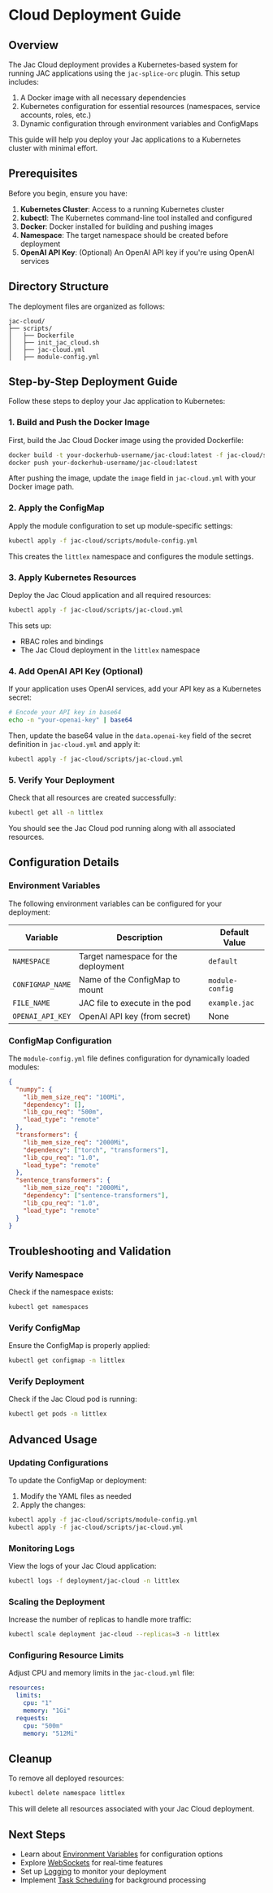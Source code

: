 # Cloud Deployment Guide

## Overview

The Jac Cloud deployment provides a Kubernetes-based system for running JAC applications using the `jac-splice-orc` plugin. This setup includes:

1. A Docker image with all necessary dependencies
2. Kubernetes configuration for essential resources (namespaces, service accounts, roles, etc.)
3. Dynamic configuration through environment variables and ConfigMaps

This guide will help you deploy your Jac applications to a Kubernetes cluster with minimal effort.

## Prerequisites

Before you begin, ensure you have:

1. **Kubernetes Cluster**: Access to a running Kubernetes cluster
2. **kubectl**: The Kubernetes command-line tool installed and configured
3. **Docker**: Docker installed for building and pushing images
4. **Namespace**: The target namespace should be created before deployment
5. **OpenAI API Key**: (Optional) An OpenAI API key if you're using OpenAI services

## Directory Structure

The deployment files are organized as follows:

```
jac-cloud/
├── scripts/
│   ├── Dockerfile
│   ├── init_jac_cloud.sh
│   ├── jac-cloud.yml
│   ├── module-config.yml
```

## Step-by-Step Deployment Guide

Follow these steps to deploy your Jac application to Kubernetes:

### 1. Build and Push the Docker Image

First, build the Jac Cloud Docker image using the provided Dockerfile:

```bash
docker build -t your-dockerhub-username/jac-cloud:latest -f jac-cloud/scripts/Dockerfile .
docker push your-dockerhub-username/jac-cloud:latest
```

After pushing the image, update the `image` field in `jac-cloud.yml` with your Docker image path.

### 2. Apply the ConfigMap

Apply the module configuration to set up module-specific settings:

```bash
kubectl apply -f jac-cloud/scripts/module-config.yml
```

This creates the `littlex` namespace and configures the module settings.

### 3. Apply Kubernetes Resources

Deploy the Jac Cloud application and all required resources:

```bash
kubectl apply -f jac-cloud/scripts/jac-cloud.yml
```

This sets up:
- RBAC roles and bindings
- The Jac Cloud deployment in the `littlex` namespace

### 4. Add OpenAI API Key (Optional)

If your application uses OpenAI services, add your API key as a Kubernetes secret:

```bash
# Encode your API key in base64
echo -n "your-openai-key" | base64
```

Then, update the base64 value in the `data.openai-key` field of the secret definition in `jac-cloud.yml` and apply it:

```bash
kubectl apply -f jac-cloud/scripts/jac-cloud.yml
```

### 5. Verify Your Deployment

Check that all resources are created successfully:

```bash
kubectl get all -n littlex
```

You should see the Jac Cloud pod running along with all associated resources.

## Configuration Details

### Environment Variables

The following environment variables can be configured for your deployment:

| Variable          | Description                              | Default Value |
|--------------------|------------------------------------------|---------------|
| `NAMESPACE`        | Target namespace for the deployment     | `default`     |
| `CONFIGMAP_NAME`   | Name of the ConfigMap to mount          | `module-config` |
| `FILE_NAME`        | JAC file to execute in the pod          | `example.jac` |
| `OPENAI_API_KEY`   | OpenAI API key (from secret)            | None          |

### ConfigMap Configuration

The `module-config.yml` file defines configuration for dynamically loaded modules:

```json
{
  "numpy": {
    "lib_mem_size_req": "100Mi",
    "dependency": [],
    "lib_cpu_req": "500m",
    "load_type": "remote"
  },
  "transformers": {
    "lib_mem_size_req": "2000Mi",
    "dependency": ["torch", "transformers"],
    "lib_cpu_req": "1.0",
    "load_type": "remote"
  },
  "sentence_transformers": {
    "lib_mem_size_req": "2000Mi",
    "dependency": ["sentence-transformers"],
    "lib_cpu_req": "1.0",
    "load_type": "remote"
  }
}
```

## Troubleshooting and Validation

### Verify Namespace

Check if the namespace exists:

```bash
kubectl get namespaces
```

### Verify ConfigMap

Ensure the ConfigMap is properly applied:

```bash
kubectl get configmap -n littlex
```

### Verify Deployment

Check if the Jac Cloud pod is running:

```bash
kubectl get pods -n littlex
```

## Advanced Usage

### Updating Configurations

To update the ConfigMap or deployment:

1. Modify the YAML files as needed
2. Apply the changes:

```bash
kubectl apply -f jac-cloud/scripts/module-config.yml
kubectl apply -f jac-cloud/scripts/jac-cloud.yml
```

### Monitoring Logs

View the logs of your Jac Cloud application:

```bash
kubectl logs -f deployment/jac-cloud -n littlex
```

### Scaling the Deployment

Increase the number of replicas to handle more traffic:

```bash
kubectl scale deployment jac-cloud --replicas=3 -n littlex
```

### Configuring Resource Limits

Adjust CPU and memory limits in the `jac-cloud.yml` file:

```yaml
resources:
  limits:
    cpu: "1"
    memory: "1Gi"
  requests:
    cpu: "500m"
    memory: "512Mi"
```

## Cleanup

To remove all deployed resources:

```bash
kubectl delete namespace littlex
```

This will delete all resources associated with your Jac Cloud deployment.

## Next Steps

- Learn about [Environment Variables](env_vars.md) for configuration options
- Explore [WebSockets](websocket.md) for real-time features
- Set up [Logging](logging.md) to monitor your deployment
- Implement [Task Scheduling](scheduler.md) for background processing
